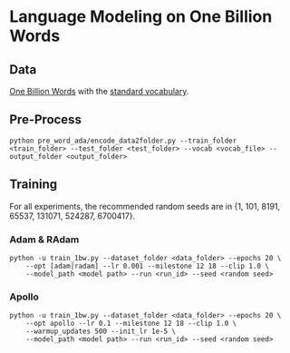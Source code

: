 # Language Modeling on One Billion Words

## Data
[One Billion Words](https://www.statmt.org/lm-benchmark/) with the [standard vocabulary](https://github.com/rafaljozefowicz/lm/blob/master/1b_word_vocab.txt). 

## Pre-Process
```base
python pre_word_ada/encode_data2folder.py --train_folder <train_folder> --test_folder <test_folder> --vocab <vocab_file> --output_folder <output_folder> 
```

## Training
For all experiments, the recommended random seeds are in {1, 101, 8191, 65537, 131071, 524287, 6700417}.
### Adam & RAdam
```base
python -u train_1bw.py --dataset_folder <data_folder> --epochs 20 \
    --opt [adam|radam] --lr 0.001 --milestone 12 18 --clip 1.0 \
    --model_path <model path> --run <run_id> --seed <random seed> 
```

### Apollo
```base
python -u train_1bw.py --dataset_folder <data_folder> --epochs 20 \
    --opt apollo --lr 0.1 --milestone 12 18 --clip 1.0 \
    --warmup_updates 500 --init_lr 1e-5 \
    --model_path <model path> --run <run_id> --seed <random seed> 
```
